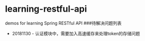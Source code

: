# learning-restful-api
demos for learning Spring RESTful API
###待解决问题列表
* 20181130 - 认证模块中，需要加入高速缓存来处理token的存储问题
